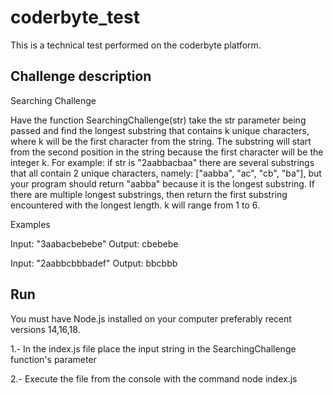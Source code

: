 # coderbyte_test
This is a technical test performed on the coderbyte platform.

## Challenge description
Searching Challenge

Have the function SearchingChallenge(str) take the str parameter being passed and find the longest substring that contains k unique characters, 
where k will be the first character from the string. The substring will start from the second position in the string because the first character 
will be the integer k. For example: if str is "2aabbacbaa" there are several substrings that all contain 2 unique characters,
 namely: ["aabba", "ac", "cb", "ba"], but your program should return "aabba" because it is the longest substring. 
 If there are multiple longest substrings, then return the first substring encountered with the longest length. k will range from 1 to 6.


Examples

Input: "3aabacbebebe"
Output: cbebebe

Input: "2aabbcbbbadef"
Output: bbcbbb
 
## Run
You must have Node.js installed on your computer preferably recent versions 14,16,18.

1.- In the index.js file place the input string in the SearchingChallenge function's parameter 

2.- Execute the file from the console with the command node index.js
